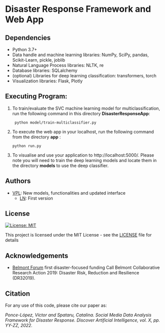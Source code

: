 # Disaster Response Framework and Web App


<a name="dependencies"></a>
## Dependencies
* Python 3.7+ 
* Data handle and machine learning libraries: NumPy, SciPy, pandas, Scikit-Learn, pickle, joblib
* Natural Language Process libraries: NLTK, re
* Database libraries: SQLalchemy
* (optional) Libraries for deep learning classification: transformers, torch
* Visualization libraries: Flask, Plotly

<a name="exec"></a>
## Executing Program:
1. To train/evaluate the SVC machine learning model for multiclassification, run the following command in this directory **DisasterResponseApp**:
       
	  ` python model/train-multiclassifier.py`

2. To execute the web app in your localhost, run the following command from the directory **app** :

    `python run.py`

3. To visualise and use your application to http://localhost:5000/. Please note you will need to train the deep learning models and locate them in the directory **models** to use the deep classifier.

<a name="authors"></a>
## Authors

* [VPL](https://github.com/vponcelo): New models, functionalities and updated interface
	* [LN](https://github.com/lng15): First version

<a name="license"></a>
## License
[![License: MIT](https://img.shields.io/badge/License-MIT-yellow.svg)](https://opensource.org/licenses/MIT)

This project is licensed under the MIT License - see the [LICENSE](LICENSE) file for details

<a name="acknowledgement"></a>
## Acknowledgements

* [Belmont Forum](https://www.belmontforum.org/archives/projects/re-energize-governance-of-disaster-risk-reduction-and-resilience-for-sustainable-development) first disaster-focused funding Call Belmont Collaborative Research Action 2019: Disaster Risk, Reduction and Resilience (DR32019).

<a name="citation"></a>
## Citation

For any use of this code, please cite our paper as:

<cite>Ponce-López, Víctor and Spataru, Catalina. Social Media Data Analysis Framework for Disaster Response. Discover Artificial Intelligence, vol. X, pp. YY-ZZ, 2022. </cite>


